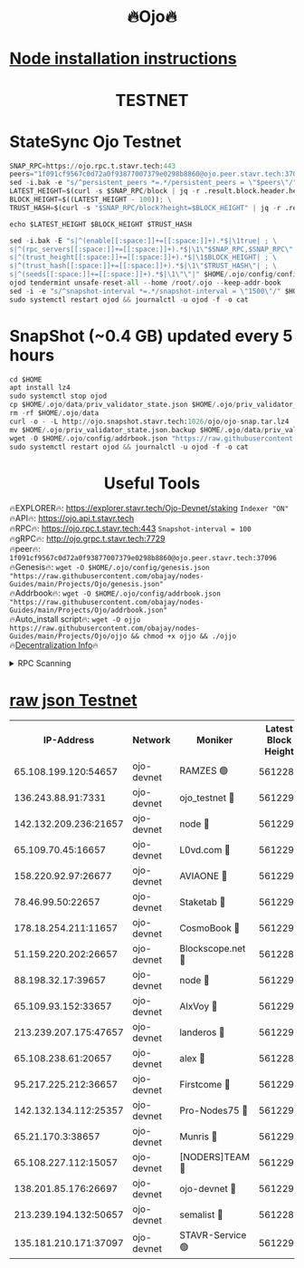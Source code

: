 <h1 align="center"> 🔥Ojo🔥</h1>

[Node installation instructions](https://github.com/obajay/nodes-Guides/tree/main/Projects/Ojo)
=

<h1 align="center"> TESTNET</h1>

# StateSync Ojo Testnet
```python
SNAP_RPC=https://ojo.rpc.t.stavr.tech:443
peers="1f091cf9567c0d72a0f93877007379e0298b8860@ojo.peer.stavr.tech:37096"
sed -i.bak -e "s/^persistent_peers *=.*/persistent_peers = \"$peers\"/" $HOME/.ojo/config/config.toml
LATEST_HEIGHT=$(curl -s $SNAP_RPC/block | jq -r .result.block.header.height); \
BLOCK_HEIGHT=$((LATEST_HEIGHT - 100)); \
TRUST_HASH=$(curl -s "$SNAP_RPC/block?height=$BLOCK_HEIGHT" | jq -r .result.block_id.hash)

echo $LATEST_HEIGHT $BLOCK_HEIGHT $TRUST_HASH

sed -i.bak -E "s|^(enable[[:space:]]+=[[:space:]]+).*$|\1true| ; \
s|^(rpc_servers[[:space:]]+=[[:space:]]+).*$|\1\"$SNAP_RPC,$SNAP_RPC\"| ; \
s|^(trust_height[[:space:]]+=[[:space:]]+).*$|\1$BLOCK_HEIGHT| ; \
s|^(trust_hash[[:space:]]+=[[:space:]]+).*$|\1\"$TRUST_HASH\"| ; \
s|^(seeds[[:space:]]+=[[:space:]]+).*$|\1\"\"|" $HOME/.ojo/config/config.toml
ojod tendermint unsafe-reset-all --home /root/.ojo --keep-addr-book
sed -i -e "s/^snapshot-interval *=.*/snapshot-interval = \"1500\"/" $HOME/.ojo/config/app.toml
sudo systemctl restart ojod && journalctl -u ojod -f -o cat
```
# SnapShot (~0.4 GB) updated every 5 hours
```python
cd $HOME
apt install lz4
sudo systemctl stop ojod
cp $HOME/.ojo/data/priv_validator_state.json $HOME/.ojo/priv_validator_state.json.backup
rm -rf $HOME/.ojo/data
curl -o - -L http://ojo.snapshot.stavr.tech:1026/ojo/ojo-snap.tar.lz4 | lz4 -c -d - | tar -x -C $HOME/.ojo --strip-components 2
mv $HOME/.ojo/priv_validator_state.json.backup $HOME/.ojo/data/priv_validator_state.json
wget -O $HOME/.ojo/config/addrbook.json "https://raw.githubusercontent.com/obajay/nodes-Guides/main/Projects/Ojo/addrbook.json"
sudo systemctl restart ojod && journalctl -u ojod -f -o cat
```
 <h1 align="center"> Useful Tools</h1>

🔥EXPLORER🔥:        https://explorer.stavr.tech/Ojo-Devnet/staking        `Indexer "ON"` \
🔥API🔥:                     https://ojo.api.t.stavr.tech \
🔥RPC🔥:                    https://ojo.rpc.t.stavr.tech:443              `Snapshot-interval = 100` \
🔥gRPC🔥:                  http://ojo.grpc.t.stavr.tech:7729 \
🔥peer🔥:                   `1f091cf9567c0d72a0f93877007379e0298b8860@ojo.peer.stavr.tech:37096` \
🔥Genesis🔥:    ```wget -O $HOME/.ojo/config/genesis.json "https://raw.githubusercontent.com/obajay/nodes-Guides/main/Projects/Ojo/genesis.json"``` \
🔥Addrbook🔥:    ```wget -O $HOME/.ojo/config/addrbook.json "https://raw.githubusercontent.com/obajay/nodes-Guides/main/Projects/Ojo/addrbook.json"``` \
🔥Auto_install script🔥: ```wget -O ojjo https://raw.githubusercontent.com/obajay/nodes-Guides/main/Projects/Ojo/ojjo && chmod +x ojjo && ./ojjo``` \
🔥[Decentralization Info](https://github.com/obajay/StateSync-snapshots/tree/main/Projects/Ojo/Decentralization)🔥



<details>
<summary>RPC Scanning</summary>

<h2 align="center"> We scan nodes in real time every 4 hours. And we provide the final result of RPC endpoints.
We cannot influence the operation of these nodes in any way. </h2>


```python
If Voting Power is higher than 0 --> then the Node is a validator of the network and may be subject to attack and be a potential threat to the chain.
```
```python
We marked such validators with a red symbol
```

</details>

[raw json Testnet](https://rpc-check.ojot.stavr.tech/ojot/rpc-ojot-result.json)
=


<table><tr><th>IP-Address</th><th>Network</th><th>Moniker</th><th>Latest Block Height</th><th>Earliest Block Height</th><th>Catching Up</th><th>Tx Index</th><th>Voting Power</th><th>Scan Time</th></tr><tr><td>65.108.199.120:54657</td><td>ojo-devnet</td><td>RAMZES 🟢</td><td>5612289</td><td>306156</td><td>False</td><td>on</td><td>0</td><td>2024-02-26T04:45:36.980071552UTC</td></tr><tr><td>136.243.88.91:7331</td><td>ojo-devnet</td><td>ojo_testnet 🔴</td><td>5612291</td><td>308845</td><td>False</td><td>on</td><td>1000</td><td>2024-02-26T04:45:45.326931027UTC</td></tr><tr><td>142.132.209.236:21657</td><td>ojo-devnet</td><td>node 🔴</td><td>5612293</td><td>350001</td><td>False</td><td>on</td><td>1999</td><td>2024-02-26T04:45:58.919967969UTC</td></tr><tr><td>65.109.70.45:16657</td><td>ojo-devnet</td><td>L0vd.com 🔴</td><td>5612295</td><td>695918</td><td>False</td><td>off</td><td>998</td><td>2024-02-26T04:46:06.928919719UTC</td></tr><tr><td>158.220.92.97:26677</td><td>ojo-devnet</td><td>AVIAONE 🔴</td><td>5612292</td><td>2754001</td><td>False</td><td>on</td><td>19926</td><td>2024-02-26T04:45:53.919895305UTC</td></tr><tr><td>78.46.99.50:22657</td><td>ojo-devnet</td><td>Staketab 🔴</td><td>5612295</td><td>4254801</td><td>False</td><td>on</td><td>1276</td><td>2024-02-26T04:46:07.195443116UTC</td></tr><tr><td>178.18.254.211:11657</td><td>ojo-devnet</td><td>CosmoBook 🔴</td><td>5612294</td><td>4392001</td><td>False</td><td>off</td><td>1047</td><td>2024-02-26T04:46:01.378629527UTC</td></tr><tr><td>51.159.220.202:26657</td><td>ojo-devnet</td><td>Blockscope.net 🔴</td><td>5612289</td><td>4425001</td><td>False</td><td>on</td><td>1970</td><td>2024-02-26T04:45:36.261784152UTC</td></tr><tr><td>88.198.32.17:39657</td><td>ojo-devnet</td><td>node 🔴</td><td>5612294</td><td>4710001</td><td>False</td><td>on</td><td>100145</td><td>2024-02-26T04:46:01.641422361UTC</td></tr><tr><td>65.109.93.152:33657</td><td>ojo-devnet</td><td>AlxVoy 🔴</td><td>5612293</td><td>4943001</td><td>False</td><td>on</td><td>4491415</td><td>2024-02-26T04:45:58.667979347UTC</td></tr><tr><td>213.239.207.175:47657</td><td>ojo-devnet</td><td>landeros 🔴</td><td>5612292</td><td>4967924</td><td>False</td><td>off</td><td>11083</td><td>2024-02-26T04:45:54.163045758UTC</td></tr><tr><td>65.108.238.61:20657</td><td>ojo-devnet</td><td>alex 🔴</td><td>5612289</td><td>5131001</td><td>False</td><td>on</td><td>11359</td><td>2024-02-26T04:45:36.653102616UTC</td></tr><tr><td>95.217.225.212:36657</td><td>ojo-devnet</td><td>Firstcome 🔴</td><td>5612290</td><td>5251946</td><td>False</td><td>on</td><td>13566</td><td>2024-02-26T04:45:43.003544838UTC</td></tr><tr><td>142.132.134.112:25357</td><td>ojo-devnet</td><td>Pro-Nodes75 🔴</td><td>5612290</td><td>5512290</td><td>False</td><td>on</td><td>24651</td><td>2024-02-26T04:45:40.275336392UTC</td></tr><tr><td>65.21.170.3:38657</td><td>ojo-devnet</td><td>Munris 🔴</td><td>5612290</td><td>5512290</td><td>False</td><td>off</td><td>20123</td><td>2024-02-26T04:45:42.667101802UTC</td></tr><tr><td>65.108.227.112:15057</td><td>ojo-devnet</td><td>[NODERS]TEAM 🔴</td><td>5612295</td><td>5512295</td><td>False</td><td>off</td><td>9999</td><td>2024-02-26T04:46:06.332038341UTC</td></tr><tr><td>138.201.85.176:26697</td><td>ojo-devnet</td><td>ojo-devnet 🔴</td><td>5612295</td><td>5512295</td><td>False</td><td>on</td><td>1000024000</td><td>2024-02-26T04:46:06.622227903UTC</td></tr><tr><td>213.239.194.132:50657</td><td>ojo-devnet</td><td>semalist 🔴</td><td>5612289</td><td>5540522</td><td>False</td><td>on</td><td>21037</td><td>2024-02-26T04:45:37.270906221UTC</td></tr><tr><td>135.181.210.171:37097</td><td>ojo-devnet</td><td>STAVR-Service 🟢</td><td>5612290</td><td>5612001</td><td>False</td><td>on</td><td>0</td><td>2024-02-26T04:45:37.952556451UTC</td></tr></table>
